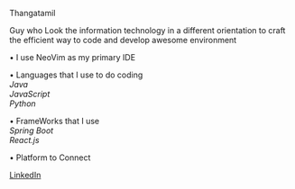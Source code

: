 Thangatamil

Guy who Look the information technology in a different orientation to craft the efficient way to code and develop awesome environment

• I use NeoVim as my primary IDE

• Languages that I use to do coding                                                                                                                                                                           
  *Java*                                                                                                                                                                                                    
  *JavaScript*                                                                                                                                                                                                  
  *Python*                                                                                                                                   

• FrameWorks that I use                                                                                                                                                                                         
  *Spring Boot*                                                                                                                                                                                                 
  *React.js*

• Platform to Connect

[LinkedIn](https://www.linkedin.com/in/thangatamil-a-794a632a3/)
